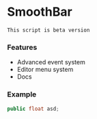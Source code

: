 # SmoothBar
`This script is beta version`

### Features
- Advanced event system
- Editor menu system
- Docs

### Example
```csharp
public float asd;
```
